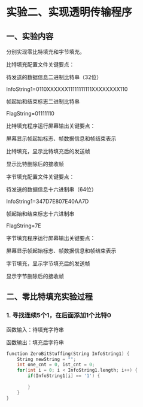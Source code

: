 # 实验二、实现透明传输程序

## 一、实验内容
分别实现零比特填充和字节填充。

比特填充配置文件关键要点：

待发送的数据信息二进制比特串（32位）

InfoString1=0110XXXXXX11111111111XXXXXXXX110

帧起始和结束标志二进制比特串

FlagString=01111110

比特填充程序运行屏幕输出关键要点：

屏幕显示帧起始标志、帧数据信息和帧结束表示

比特填充，显示比特填充后的发送帧

显示比特删除后的接收帧

字节填充配置文件关键要点：

待发送的数据信息十六进制串（64位）

InfoString1=347D7E807E40AA7D

帧起始和结束标志十六进制串

FlagString=7E

字节填充程序运行屏幕输出关键要点：

屏幕显示帧起始标志、帧数据信息和帧结束表示

字节填充，显示字节填充后的发送帧

显示字节删除后的接收帧

## 二、零比特填充实验过程

### 1. 寻找连续5个1，在后面添加1个比特0

函数输入：待填充字符串

函数输出：填充后字符串

```C++
function ZeroBitStuffing(String InfoString1) {
    String newString = "";
    int one_cnt = 0, ist_cnt = 0;
    for(int i = 0; i < InfoString1.length; i++) {
        if(InfoString1[i] == '1') {
            
        }
    }
}
```